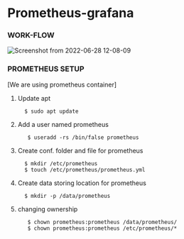 # Prometheus-grafana

### WORK-FLOW
![Screenshot from 2022-06-28 12-08-09](https://user-images.githubusercontent.com/104076975/176113926-f4e1b269-25dc-4f06-8a8c-e07d4dde7527.png)

### PROMETHEUS SETUP

[We are using prometheus container]
  
  1. Update apt
  
           $ sudo apt update
           
 2. Add a user named prometheus
 
           $ useradd -rs /bin/false prometheus
           
 3. Create conf. folder and file for prometheus
 
          $ mkdir /etc/prometheus
          $ touch /etc/prometheus/prometheus.yml
          
 4. Create data storing location for prometheus
 
          $ mkdir -p /data/prometheus
          
5. changing ownership
 
          $ chown prometheus:prometheus /data/prometheus/
          $ chown prometheus:prometheus /etc/prometheus/*

